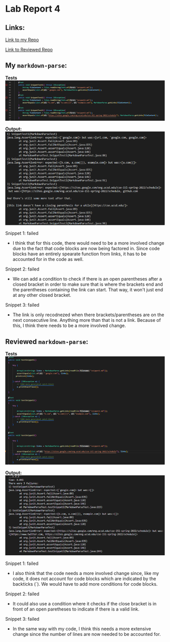# Lab Report 4

## Links:

[Link to my Repo](https://github.com/ANGUYEN625/markdown-parser)

[Link to Reviewed Repo](https://github.com/JasonMorris1/markdown-parser)

## My `markdown-parse`:

**Tests**
![Image](./Screenshot%20(1069).png)

**Output:**
![Image](./Screenshot%20(1071).png)

Snippet 1: failed

* I think that for this code, there would need to be a more involved change due to the fact that code blocks are now being factored in. Since code blocks have an entirely spearate function from links, it has to be accounted for in the code as well.

Snippet 2: failed

* We can add a condition to check if there is an open parentheses after a closed bracket in order to make sure that is where the brackets end and the parentheses containing the link can start. That way, it won't just end at any other closed bracket.

Snippet 3: failed

* The link is only recodnezed when there brackets/parentheses are on the next consecutive line. Anything more than that is not a link. Because of this, I think there needs to be a more involved change.

## Reviewed `markdown-parse`:

**Tests**
![Image](./Screenshot%20(1072).png)

**Output:**
![Image](./Screenshot%20(1073).png)

Snippet 1: failed

* I also think that the code needs a more involved change since, like my code, it does not account for code blocks which are indicated by the backticks (`). We would have to add more conditions for code blocks.

Snippet 2: failed

* It could also use a condition where it checks if the close bracket is in front of an open paretheses to indicate if there is a valid link.

Snippet 3: failed

* In the same way with my code, I think this needs a more extensive change since the number of lines are now needed to be accounted for.
